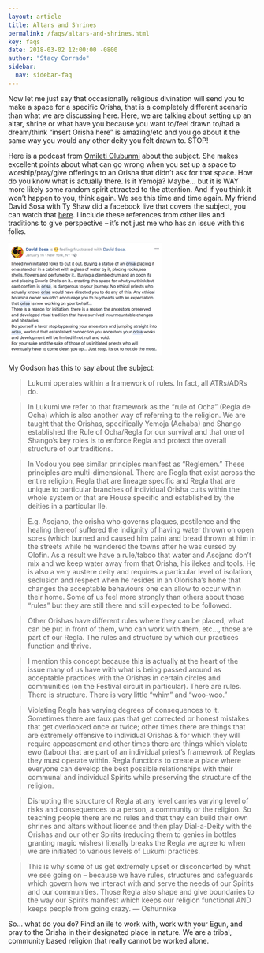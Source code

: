```yaml
---
layout: article
title: Altars and Shrines
permalink: /faqs/altars-and-shrines.html
key: faqs
date: 2018-03-02 12:00:00 -0800
author: "Stacy Corrado"
sidebar:
  nav: sidebar-faq
---
```


Now let me just say that occasionally religious divination will send you to make a space for a specific Orisha, that is a completely different scenario than what we are discussing here. Here, we are talking about setting up an altar, shrine or what have you because you want to/feel drawn to/had a dream/think “insert Orisha here” is amazing/etc and you go about it the same way you would any other deity you felt drawn to. STOP!

Here is a podcast from [Omileti Olubunmi](https://orishawisdom.podbean.com/e/session-4-orisha-shrines-oh-my/) about the subject. She makes excellent points about what can go wrong when you set up a space to worship/pray/give offerings to an Orisha that didn’t ask for that space. How do you know what is actually there. Is it Yemoja? Maybe… but it is WAY more likely some random spirit attracted to the attention. And if you think it won’t happen to you, think again. We see this time and time again. My friend David Sosa with Ty Shaw did a facebook live that covers the subject, you can watch that [here](https://www.facebook.com/david.sosa.1217/videos/10156133964036204/). I include these references from other iles and traditions to give perspective – it’s not just me who has an issue with this folks.

![img](Screenshot-2018-03-01-21.38.31.png)

My Godson has this to say about the subject:
<!--more-->


> Lukumi operates within a framework of rules. In fact, all ATRs/ADRs do.

> In Lukumi we refer to that framework as the “rule of Ocha” (Regla de Ocha) which is also another way of referring to the religion. We are taught that the Orishas, specifically Yemoja (Achaba) and Shango established the Rule of Ocha/Regla for our survival and that one of Shango’s key roles is to enforce Regla and protect the overall structure of our traditions.

> In Vodou you see similar principles manifest as “Reglemen.” These principles are multi-dimensional. There are Regla that exist across the entire religion, Regla that are lineage specific and Regla that are unique to particular branches of individual Orisha cults within the whole system or that are House specific and established by the deities in a particular Ile.

> E.g. Asojano, the orisha who governs plagues, pestilence and the healing thereof suffered the indignity of having water thrown on open sores (which burned and caused him pain) and bread thrown at him in the streets while he wandered the towns after he was cursed by Olofin. As a result we have a rule/taboo that water and Asojano don’t mix and we keep water away from that Orisha, his ilekes and tools. He is also a very austere deity and requires a particular level of isolation, seclusion and respect when he resides in an Olorisha’s home that changes the acceptable behaviours one can allow to occur within their home. Some of us feel more strongly than others about those “rules” but they are still there and still expected to be followed.

> Other Orishas have different rules where they can be placed, what can be put in front of them, who can work with them, etc…, those are part of our Regla. The rules and structure by which our practices function and thrive.

> I mention this concept because this is actually at the heart of the issue many of us have with what is being passed around as acceptable practices with the Orishas in certain circles and communities (on the Festival circuit in particular). There are rules. There is structure. There is very little “whim” and “woo-woo.”

> Violating Regla has varying degrees of consequences to it. Sometimes there are faux pas that get corrected or honest mistakes that get overlooked once or twice; other times there are things that are extremely offensive to individual Orishas & for which they will require appeasement and other times there are things which violate ewo (taboo) that are part of an individual priest’s framework of Reglas they must operate within. Regla functions to create a place where everyone can develop the best possible relationships with their communal and individual Spirits while preserving the structure of the religion.

> Disrupting the structure of Regla at any level carries varying level of risks and consequences to a person, a community or the religion. So teaching people there are no rules and that they can build their own shrines and altars without license and then play Dial-a-Deity with the Orishas and our other Spirits (reducing them to genies in bottles granting magic wishes) literally breaks the Regla we agree to when we are initiated to various levels of Lukumi practices.

> This is why some of us get extremely upset or disconcerted by what we see going on – because we have rules, structures and safeguards which govern how we interact with and serve the needs of our Spirits and our communities. Those Regla also shape and give boundaries to the way our Spirits manifest which keeps our religion functional AND keeps people from going crazy. — Oshunnike

So... what do you do? Find an ile to work with, work with your Egun, and pray to the Orisha in their designated place in nature. We are a tribal, community based religion that really cannot be worked alone.
